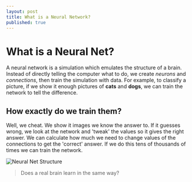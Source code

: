 ```yaml
---
layout: post
title: What is a Neural Network?
published: true
---
```


# What is a Neural Net?

A neural network is a simulation which emulates the structure of a brain. Instead of directly telling the computer what to do, we create _neurons_ and _connections_, then train the simulation with data. For example, to classify a picture, if we show it enough pictures of **cats** and **dogs**, we can train the network to tell the difference.

## How exactly do we train them?

Well, we cheat. We show it images we know the answer to. If it guesses wrong, we look at the network and 'tweak' the values so it gives the right answer. We can calculate how much we need to change values of the connections to get the 'correct' answer. If we do this tens of thousands of times we can train the network.

![Neural Net Structure]({{site.baseurl}}/images/neuralNet1.jpg)

> Does a real brain learn in the same way?